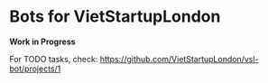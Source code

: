 # Bots for VietStartupLondon

**Work in Progress**

For TODO tasks, check: https://github.com/VietStartupLondon/vsl-bot/projects/1
